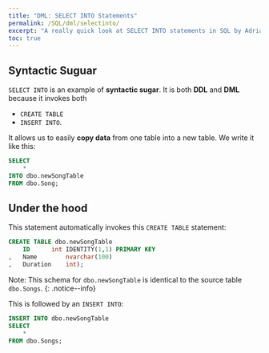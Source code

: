 ```yaml
---
title: "DML: SELECT INTO Statements"
permalink: /SQL/dml/selectinto/
excerpt: "A really quick look at SELECT INTO statements in SQL by Adrian Ng"
toc: true
---
```


## Syntactic Suguar

`SELECT INTO` is an example of __syntactic sugar__.
It is both **DDL** and **DML** because it invokes both
* `CREATE TABLE`
* `INSERT INTO`.

It allows us to easily __copy data__ from one table into a new table.
We write it like this:

```sql
SELECT
	*
INTO dbo.newSongTable
FROM dbo.Song;
```

## Under the hood

This statement automatically invokes this `CREATE TABLE` statement:

```sql
CREATE TABLE dbo.newSongTable 
	ID		int IDENTITY(1,1) PRIMARY KEY
,	Name		nvarchar(100)
,	Duration	int);
```
Note: This schema for `dbo.newSongTable` is identical to the source table `dbo.Songs`.
{: .notice--info}

This is followed by an `INSERT INTO`:

```sql
INSERT INTO dbo.newSongTable
SELECT
	*
FROM dbo.Songs;
```



